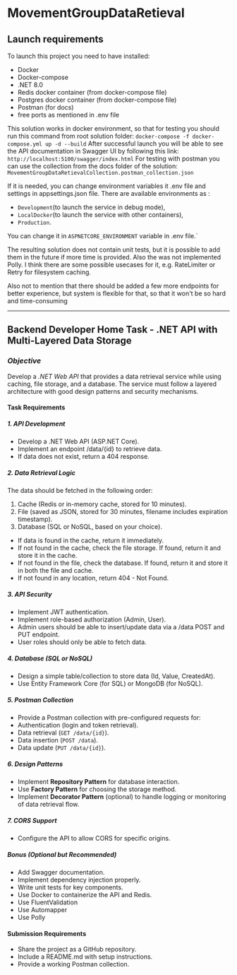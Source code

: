 # MovementGroupDataRetieval
## Launch requirements

To launch this project you need to have installed:
- Docker
- Docker-compose
- .NET 8.0
- Redis docker container (from docker-compose file)
- Postgres docker container (from docker-compose file)
- Postman (for docs)
- free ports as mentioned in .env file

This solution works in docker environment, so that for testing you should run this command from root solution folder:
`docker-compose -f docker-compose.yml up -d --build`
After successful launch you will be able to see the API documentation in Swagger UI by following this link:
`http://localhost:5100/swagger/index.html`
For testing with postman you can use the collection from the docs folder of the solution:
`MovementGroupDataRetievalCollection.postman_collection.json`

If it is needed, you can change environment variables it .env file and settings in appsettings.json file.
There are available environments as :
- `Development`(to launch the service in debug mode), 
- `LocalDocker`(to launch the service with other containers), 
- `Production`. 

You can change it in `ASPNETCORE_ENVIRONMENT` variable in .env file.`

The resulting solution does not contain unit tests, but it is possible to add them in the future if more time is provided.
Also the was not implemented Polly. I think there are some possible usecases for it, e.g. RateLimiter or Retry for filesystem caching.

Also not to mention that there should be added a few more endpoints for better experience, but system is flexible for that, so that it won't be so hard and time-consuming

---
## Backend Developer Home Task - .NET API with Multi-Layered Data Storage

### *Objective*

Develop a *.NET Web API* that provides a data retrieval service while using caching, file storage, and a database. The service must follow a layered architecture with good design patterns and security mechanisms.

#### Task Requirements
##### 1. API Development
 
- Develop a .NET Web API (ASP.NET Core).
- Implement an endpoint /data/{id} to retrieve data.
- If data does not exist, return a 404 response.

##### 2. Data Retrieval Logic

The data should be fetched in the following order:
1. Cache (Redis or in-memory cache, stored for 10 minutes).
2. File (saved as JSON, stored for 30 minutes, filename includes expiration timestamp).
3. Database (SQL or NoSQL, based on your choice).

- If data is found in the cache, return it immediately.
- If not found in the cache, check the file storage. If found, return it and store it in the cache.
- If not found in the file, check the database. If found, return it and store it in both the file and cache.
- If not found in any location, return 404 - Not Found.

##### 3. API Security
- Implement JWT authentication.
- Implement role-based authorization (Admin, User).
- Admin users should be able to insert/update data via a /data POST and PUT endpoint.
- User roles should only be able to fetch data.

##### 4. Database (SQL or NoSQL)
- Design a simple table/collection to store data (Id, Value, CreatedAt).
- Use Entity Framework Core (for SQL) or MongoDB (for NoSQL).

##### 5. Postman Collection
- Provide a Postman collection with pre-configured requests for:
- Authentication (login and token retrieval).
- Data retrieval (`GET /data/{id}`).
- Data insertion (`POST /data`).
- Data update (`PUT /data/{id}`).

##### 6. Design Patterns
- Implement **Repository Pattern** for database interaction.
- Use **Factory Pattern** for choosing the storage method.
- Implement **Decorator Pattern** (optional) to handle logging or monitoring of data retrieval flow.

##### 7. CORS Support
- Configure the API to allow CORS for specific origins.

##### *Bonus (Optional but Recommended)*
- Add Swagger documentation.
- Implement dependency injection properly.
- Write unit tests for key components.
- Use Docker to containerize the API and Redis.
- Use FluentValidation
- Use Automapper
- Use Polly

#### Submission Requirements
- Share the project as a GitHub repository.
- Include a README.md with setup instructions.
- Provide a working Postman collection.
